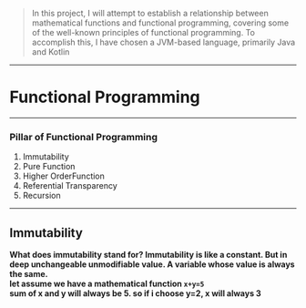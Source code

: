 >In this project, I will attempt to establish a relationship between mathematical functions and functional programming, covering some of the well-known principles of functional programming. To accomplish this, I have chosen a JVM-based language, primarily Java and Kotlin
****
# Functional Programming 
***
### Pillar of Functional Programming
1. Immutability  
2. Pure Function  
3. Higher OrderFunction
4. Referential Transparency
5. Recursion
***

## Immutability

**What does immutability stand for? Immutability is like a constant. But in deep unchangeable unmodifiable value. A variable whose value is always the same.**  
**let assume we have a mathematical function `x+y=5`**  
**sum of x and y will always be 5. so if i choose y=2, x will always 3**
